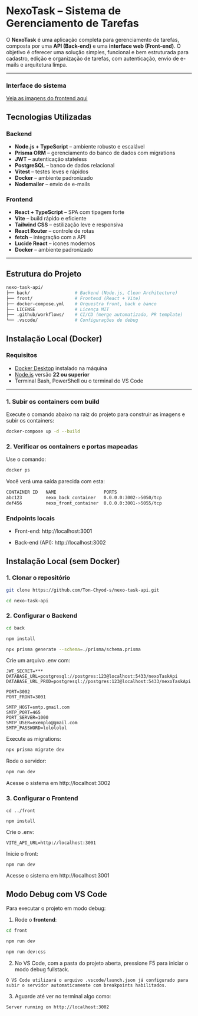 # NexoTask – Sistema de Gerenciamento de Tarefas

O **NexoTask** é uma aplicação completa para gerenciamento de tarefas, composta por uma **API (Back-end)** e uma **interface web (Front-end)**. O objetivo é oferecer uma solução simples, funcional e bem estruturada para cadastro, edição e organização de tarefas, com autenticação, envio de e-mails e arquitetura limpa.

---

### Interface do sistema

[Veja as imagens do frontend aqui](https://github.com/Ton-Chyod-s/nexo-task-api/tree/dev/png)


## Tecnologias Utilizadas

###  Backend
- **Node.js + TypeScript** – ambiente robusto e escalável
- **Prisma ORM** – gerenciamento do banco de dados com migrations
- **JWT** – autenticação stateless
- **PostgreSQL** – banco de dados relacional
- **Vitest** – testes leves e rápidos
- **Docker** – ambiente padronizado
- **Nodemailer** – envio de e-mails

### Frontend
- **React + TypeScript** – SPA com tipagem forte
- **Vite** – build rápido e eficiente
- **Tailwind CSS** – estilização leve e responsiva
- **React Router** – controle de rotas
- **fetch** – integração com a API
- **Lucide React** – ícones modernos
- **Docker** – ambiente padronizado

---

## Estrutura do Projeto

```bash
nexo-task-api/
├── back/                 # Backend (Node.js, Clean Architecture)
├── front/                # Frontend (React + Vite)
├── docker-compose.yml    # Orquestra front, back e banco
├── LICENSE               # Licença MIT
├── .github/workflows/    # CI/CD (merge automatizado, PR template)
└── .vscode/              # Configurações de debug
```

## Instalação Local (Docker)

### Requisitos

- [Docker Desktop](https://www.docker.com/products/docker-desktop/) instalado na máquina
- [Node.js](https://nodejs.org/) versão **22 ou superior**
- Terminal Bash, PowerShell ou o terminal do VS Code

---

### 1. Subir os containers com build

Execute o comando abaixo na raiz do projeto para construir as imagens e subir os containers:

```bash
docker-compose up -d --build
```
### 2. Verificar os containers e portas mapeadas
Use o comando:
```bash
docker ps
```

Você verá uma saída parecida com esta:
```bash
CONTAINER ID   NAME                  PORTS
abc123         nexo_back_container   0.0.0.0:3002->5050/tcp
def456         nexo_front_container  0.0.0.0:3001->5055/tcp
```
### Endpoints locais

- Front-end: http://localhost:3001

- Back-end (API): http://localhost:3002


## Instalação Local (sem Docker)

### 1. Clonar o repositório
```bash
git clone https://github.com/Ton-Chyod-s/nexo-task-api.git

cd nexo-task-api
```

### 2. Configurar o Backend

```bash
cd back

npm install

npx prisma generate --schema=./prisma/schema.prisma
```

Crie um arquivo .env com:

```env
JWT_SECRET=***
DATABASE_URL=postgresql://postgres:123@localhost:5433/nexoTaskApi
DATABASE_URL_PROD=postgresql://postgres:123@localhost:5433/nexoTaskApi

PORT=3002
PORT_FRONT=3001

SMTP_HOST=smtp.gmail.com
SMTP_PORT=465
PORT_SERVER=1000
SMTP_USER=exemplo@gmail.com
SMTP_PASSWORD=lolololol
```

Execute as migrations:

```bash
npx prisma migrate dev
```

Rode o servidor:

```bash
npm run dev
```
Acesse o sistema em http://localhost:3002

### 3. Configurar o Frontend
   
```
cd ../front

npm install
```

Crie o .env:

```env
VITE_API_URL=http://localhost:3001
```

Inicie o front:

```bash
npm run dev
```

Acesse o sistema em http://localhost:3001

## Modo Debug com VS Code

Para executar o projeto em modo debug:

1. Rode o **frontend**:

```bash
cd front

npm run dev

npm run dev:css
```

2. No VS Code, com a pasta do projeto aberta, pressione F5 para iniciar o modo debug fullstack.
   
```text
O VS Code utilizará o arquivo .vscode/launch.json já configurado para subir o servidor automaticamente com breakpoints habilitados.
```

3. Aguarde até ver no terminal algo como:
   
```bash
Server running on http://localhost:3002

```